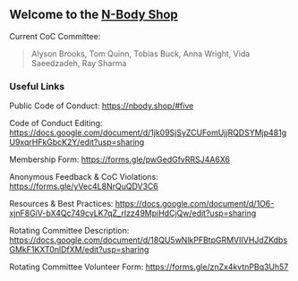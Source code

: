## Welcome to the [N-Body Shop](https://nbody.shop)

Current CoC Committee:
> Alyson Brooks, Tom Quinn, Tobias Buck, Anna Wright, Vida Saeedzadeh, Ray Sharma

### Useful Links

Public Code of Conduct: https://nbody.shop/#five

Code of Conduct Editing: https://docs.google.com/document/d/1jk09SjSyZCUFomUjjRQDSYMjp481gU9xqrHFkGbcK2Y/edit?usp=sharing

Membership Form: https://forms.gle/pwGedGfvRRSJ4A6X6

Anonymous Feedback & CoC Violations: https://forms.gle/yVec4L8NrQuQDV3C6

Resources & Best Practices: https://docs.google.com/document/d/1O6-xjnF8GiV-bX4Qc749cvLK7qZ_rIzz49MpiHdCjQw/edit?usp=sharing

Rotating Committee Description: https://docs.google.com/document/d/18QU5wNlkPFBtpGRMVIIVHJdZKdbsGMkF1KXT0nlDfXM/edit?usp=sharing

Rotating Committee Volunteer Form: https://forms.gle/znZx4kvtnPBq3Uh57
